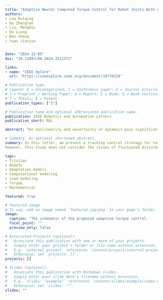 ```yaml
---
title: "Adaptive Neural Computed Torque Control for Robot Joints With Asymmetric Friction Model"
authors:
- Luo Ruiqing
- Hu Zhengtao
- Liu, Menghui
- Du Liang
- Bao sheng
- Yuan Jianjun


date: "2024-12-05"
doi: "10.1109/LRA.2024.3512372"

links:
- name: "IEEE Xplore"
  url: "https://ieeexplore.ieee.org/document/10778318"

# Publication type.
# Legend: 0 = Uncategorized; 1 = Conference paper; 2 = Journal article;
# 3 = Preprint / Working Paper; 4 = Report; 5 = Book; 6 = Book section;
# 7 = Thesis; 8 = Patent
publication_types: ["1"]

# Publication name and optional abbreviated publication name.
publication: IEEE Robotics and Automation Letters
publication_short: RAL

abstract: The nonlinearity and uncertainty of dynamics pose significant challenges to ensuring the tracking performance of joint trajectories, especially time-varying effects on the load and temperature. In this letter, we present an adaptive neural computed torque control scheme to improve the tracking accuracy of the robot joint towards various tasks, which is a novel semiparametric model including a parametric friction model and a nonparametric compensator trained with multiple radial basis function neural networks (MRBFNNs). Specifically, the asymmetric model considers velocity-, load-, and temperature-dependent friction phenomena. The computed torque controller integrates the sliding mode method and the proposed friction model to reduce the boundary layer of fluctuated disturbances and achieve globally asymptotic convergence. MRBFNNs are trained separately to further compensate for the unmodeled nonlinearity and parameter uncertainty in real time during the trajectory tracking process. The comparative experiments were carried out on a robot joint, validating that our asymmetric model significantly improves correspondence to reality in terms of friction; the proposed control strategy exhibits the superior tracking performance of joints with variable payloads.

# Summary. An optional shortened abstract.
summary: In this letter, we present a tracking control strategy for torque-driven joints to accurately execute the trajectory tracking of joints for a changeable task in an unstructured environment. This scheme incorporates the sliding-mode-based CTC, RBFNNs, and feedforward friction estimation, mainly consisting of two levels:1) feedforward level − we establish a new asymmetrical model for velocity-, load-, and temperature-dependent friction phenomena; 2) training level − multiple RBFNNs further estimate a joint system's dynamic uncertainty and nonlinearity separately. Experimental results demonstrate that the proposed asymmetric friction model has a significant improvement in terms of friction compensation; the designed semiparametric scheme synchronously exhibits superior trajectory tracking performance in the joint space.
However, this study does not consider the issues of fluctuated disturbances and input saturation. In future work, we will further optimize the control algorithm from the following two aspects:1) using a unified linear regression approach to identify dynamic parameters with the proposed friction model; 2) improving the sliding mode surface to ensure finite-time convergence of trajectory tracking errors. We will apply the optimized control algorithm to trajectory tracking of serial robots installed in the target scenarios.

tags:
- Friction
- Robots
- Adaptation models
- Computational modeling
- Load modeling
- Torque
- Mathematical 

featured: true

# Featured image
# To use, add an image named `featured.jpg/png` to your page's folder. 
image:
  caption: 'The schematic of the proposed adaptive torque control.'
  focal_point: ""
  preview_only: false

# Associated Projects (optional).
#   Associate this publication with one or more of your projects.
#   Simply enter your project's folder or file name without extension.
#   E.g. `internal-project` references `content/project/internal-project/index.md`.
#   Otherwise, set `projects: []`.
projects: []

# Slides (optional).
#   Associate this publication with Markdown slides.
#   Simply enter your slide deck's filename without extension.
#   E.g. `slides: "example"` references `content/slides/example/index.md`.
#   Otherwise, set `slides: ""`.
slides: ""
---
```


